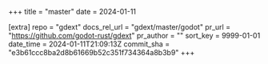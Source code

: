 +++
title = "master"
date = 2024-01-11

[extra]
repo = "gdext"
docs_rel_url = "gdext/master/godot"
pr_url = "https://github.com/godot-rust/gdext"
pr_author = ""
sort_key = 9999-01-01
date_time = 2024-01-11T21:09:13Z
commit_sha = "e3b61ccc8ba2d8b61669b52c351f734364a8b3b9"
+++



